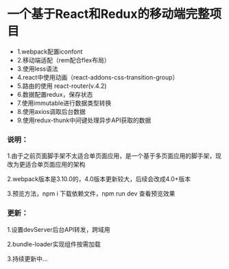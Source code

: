 <h1>一个基于React和Redux的移动端完整项目</h1>
<ul>
    <li>1.webpack配置iconfont</li>
    <li>2.移动端适配（rem配合flex布局）</li>
    <li>3.使用less语法</li>
    <li>4.react中使用动画（react-addons-css-transition-group）</li>
    <li>5.路由的使用 react-router(v.4.2)</li>
    <li>6.数据配置redux，保存状态</li>
    <li>7.使用immutable进行数据类型转换</li>
    <li>8.使用axios调取后台数据</li>
    <li>9.使用redux-thunk中间键处理异步API获取的数据</li>
</ul>

<h3>说明：</h3>
<p>1.由于之前页面脚手架不太适合单页面应用，是一个基于多页面应用的脚手架，现改为更适合单页面应用的架构</p>
<p>2.webpack版本是3.10.0的，4.0版本更新较大，后续会改成4.0+版本</p>
<P>3.预览方法，npm i 下载依赖文件，npm run dev 查看预览效果</p>

<h3>更新：</h3>
<p>1.设置devServer后台API转发，跨域用</p>
<p>2.bundle-loader实现组件按需加载</p>
<p>3.持续更新中...</p>
